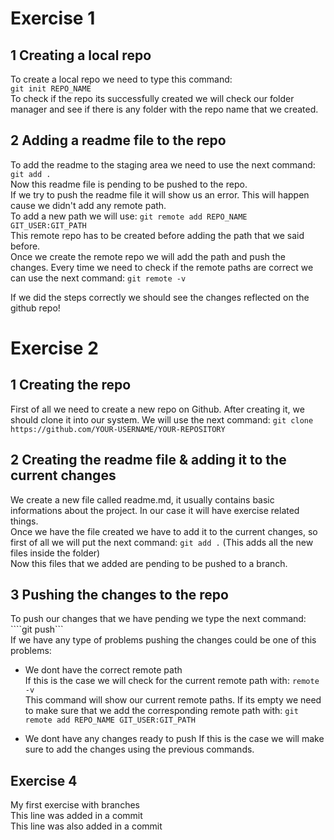 # Exercise 1  

## 1 Creating a local repo  
To create a local repo we need to type this command:  
```git init REPO_NAME```  
To check if the repo its successfully created we will check our folder manager and see if there is any folder with the repo name that we created.  

## 2 Adding a readme file to the repo  
To add the readme to the staging area we need to use the next command: ```git add .```  
Now this readme file is pending to be pushed to the repo.  
If we try to push the readme file it will show us an error. This will happen cause we didn't add any remote path.  
To add a new path we will use: ```git remote add REPO_NAME GIT_USER:GIT_PATH```  
This remote repo has to be created before adding the path that we said before.  
Once we create the remote repo we will add the path and push the changes. Every time we need to check if the remote paths are correct we can use the next command: ```git remote -v```  
  
If we did the steps correctly we should see the changes reflected on the github repo!

# Exercise 2
  
## 1 Creating the repo
First of all we need to create a new repo on Github. After creating it, we should clone it into our system. We will use the next command: 
```git clone https://github.com/YOUR-USERNAME/YOUR-REPOSITORY```  

## 2 Creating the readme file & adding it to the current changes  
We create a new file called readme.md, it usually contains basic informations about the project. In our case it will have exercise related things.  
Once we have the file created we have to add it to the current changes, so first of all we will put the next command: 
```git add .```  (This adds all the new files inside the folder)  
Now this files that we added are pending to be pushed to a branch. 

## 3 Pushing the changes to the repo  
To push our changes that we have pending we type the next command:
````git push```  
If we have any type of problems pushing the changes could be one of this problems: 
- We dont have the correct remote path  
 If this is the case we will check for the current remote path with: ```remote -v```  
 This command will show our current remote paths. If its empty we need to make sure that we add the corresponding remote path with: ```git remote add REPO_NAME GIT_USER:GIT_PATH```  

- We dont have any changes ready to push
 If this is the case we will make sure to add the changes using the previous commands.  

 ## Exercise 4  
 My first exercise with branches  
 This line was added in a commit  
 This line was also added in a commit  
 


